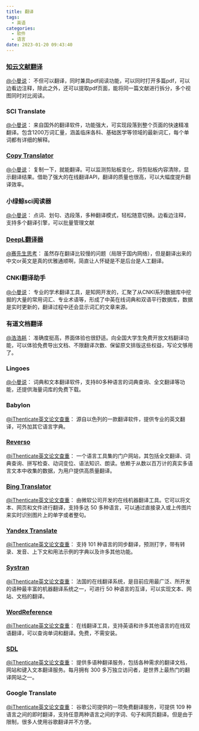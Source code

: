 ```yaml
---
title: 翻译
tags:
  - 英语
categories:
  - 软件
  - 语言
date: 2023-01-20 09:43:40
---
```


### [知云文献翻译](http://www.zhiyunwenxian.cn/)

[@小曼说](https://www.zhihu.com/question/43852313/answer/2837213529)：
不但可以翻译，同时兼具pdf阅读功能，可以同时打开多篇pdf，可以边看边注释，除此之外，还可以提取pdf页面，能将同一篇文献进行拆分，多个视图同时对比阅读。<!--more-->

### SCI Translate

[@小曼说](https://www.zhihu.com/question/43852313/answer/2837213529)：
来自国外的翻译软件，功能强大，可实现段落到整个页面的快速精准翻译。包含1200万词汇量，涵盖临床各科、基础医学等领域的最新词汇，每个单词都有详细的解释。

### [Copy Translator](https://copytranslator.github.io/)

[@小曼说](https://www.zhihu.com/question/43852313/answer/2837213529)：
复制一下，就能翻译。可以监测剪贴板变化，将剪贴板内容清除，显示翻译结果。借助了强大的在线翻译API，翻译的质量也很高，可以大幅度提升翻译效率。

### 小绿鲸sci阅读器

[@小曼说](https://www.zhihu.com/question/43852313/answer/2837213529)：
点词、划句、选段落，多种翻译模式，轻松随意切换。边看边注释，支持多个翻译引擎，可以批量管理文献

### [DeepL翻译器](https://www.deepl.com/translator)

[@赛先生思考](https://www.zhihu.com/question/43852313/answer/2214835508)：
虽然存在翻译比较慢的问题（局限于国内网络），但是翻译出来的中文or英文是真的优雅通顺啊，简直让人怀疑是不是后台是人工翻译。

### CNKI翻译助手

[@小曼说](https://www.zhihu.com/question/43852313/answer/2837213529)：
专业的学术翻译工具，是知网开发的，汇聚了从CNKI系列数据库中挖掘的大量的常用词汇、专业术语等，形成了中英在线词典和双语平行数据库，数据是实时更新的，翻译过程中还会显示词汇的文章来源。

### 有道文档翻译

[@浩浩耗](https://www.zhihu.com/question/43852313/answer/2464173524)：
准确度挺高，界面体验也很舒适。向全国大学生免费开放文档翻译功能，可以体验免费导出文档、不限翻译次数、保留原文排版这些权益，写论文够用了。

### Lingoes

[@小曼说](https://www.zhihu.com/question/43852313/answer/2837213529)：
词典和文本翻译软件，支持80多种语言的词典查询、全文翻译等功能，还提供海量词库的免费下载。

### Babylon

[@iThenticate英文论文查重](https://www.zhihu.com/question/43852313/answer/2850353752)：
源自以色列的一款翻译软件，提供专业的英文翻译，可外加其它语言字典。

### [Reverso](https://www.reverso.net/%E6%96%87%E5%AD%97%E7%BF%BB%E8%AF%91)

[@iThenticate英文论文查重](https://www.zhihu.com/question/43852313/answer/2850353752)：
一个语言工具集的门户网站，其包括全文翻译、词典查询、拼写检查、动词变位、语法知识、朗读。依赖于从数以百万计的真实多语言文本中收集的数据，为用户提供高质量翻译。

### [Bing Translator](https://cn.bing.com/translator/)

[@iThenticate英文论文查重](https://www.zhihu.com/question/43852313/answer/2850353752)：
由微软公司开发的在线机器翻译工具。它可以将文本、网页和文件进行翻译，支持多达 50 多种语言，可以通过直接录入或上传图片来实时识别图片上的单字或者整句。

### [Yandex Translate](https://translate.yandex.com/)

[@iThenticate英文论文查重](https://www.zhihu.com/question/43852313/answer/2850353752)：
支持 101 种语言的同步翻译，预测打字，带有转录、发音、上下文和用法示例的字典以及许多其他功能。

### [Systran](https://www.systran.net/en/translate/)

[@iThenticate英文论文查重](https://www.zhihu.com/question/43852313/answer/2850353752)：
法国的在线翻译系统，是目前应用最广泛、所开发的语种最丰富的机器翻译系统之一，可进行 50 种语言的互译，可以实现文本、网站、文档的翻译。

### [WordReference](https://www.wordreference.com/)

[@iThenticate英文论文查重](https://www.zhihu.com/question/43852313/answer/2850353752)：
在线翻译工具，支持英语和许多其他语言的在线双语翻译，可以查询单词和翻译。免费，不需安装。

### [SDL](http://www.freetranslation.com/)

[@iThenticate英文论文查重](https://www.zhihu.com/question/43852313/answer/2850353752)：
提供多语种翻译服务，包括各种需求的翻译文档，网站和键入文本翻译服务。每月拥有 300 多万独立访问者，是世界上最热门的翻译网站之一。

### Google Translate

[@iThenticate英文论文查重](https://www.zhihu.com/question/43852313/answer/2850353752)：
谷歌公司提供的一项免费翻译服务，可提供 109 种语言之间的即时翻译，支持任意两种语言之间的字词、句子和网页翻译。但是由于限制，很多人使用谷歌翻译并不方便。
